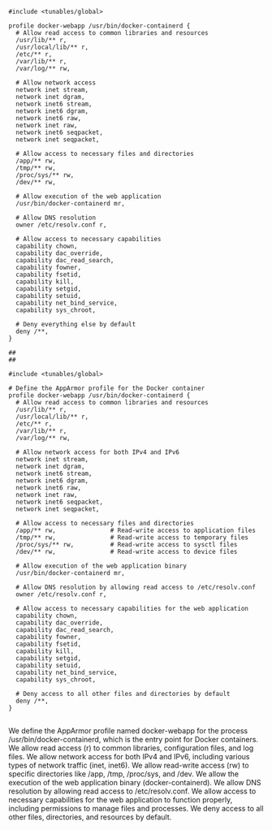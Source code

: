 ```
#include <tunables/global>

profile docker-webapp /usr/bin/docker-containerd {
  # Allow read access to common libraries and resources
  /usr/lib/** r,
  /usr/local/lib/** r,
  /etc/** r,
  /var/lib/** r,
  /var/log/** rw,
  
  # Allow network access
  network inet stream,
  network inet dgram,
  network inet6 stream,
  network inet6 dgram,
  network inet6 raw,
  network inet raw,
  network inet6 seqpacket,
  network inet seqpacket,
  
  # Allow access to necessary files and directories
  /app/** rw,
  /tmp/** rw,
  /proc/sys/** rw,
  /dev/** rw,
  
  # Allow execution of the web application
  /usr/bin/docker-containerd mr,
  
  # Allow DNS resolution
  owner /etc/resolv.conf r,
  
  # Allow access to necessary capabilities
  capability chown,
  capability dac_override,
  capability dac_read_search,
  capability fowner,
  capability fsetid,
  capability kill,
  capability setgid,
  capability setuid,
  capability net_bind_service,
  capability sys_chroot,
  
  # Deny everything else by default
  deny /**,
}

##
##

#include <tunables/global>

# Define the AppArmor profile for the Docker container
profile docker-webapp /usr/bin/docker-containerd {
  # Allow read access to common libraries and resources
  /usr/lib/** r,
  /usr/local/lib/** r,
  /etc/** r,
  /var/lib/** r,
  /var/log/** rw,
  
  # Allow network access for both IPv4 and IPv6
  network inet stream,
  network inet dgram,
  network inet6 stream,
  network inet6 dgram,
  network inet6 raw,
  network inet raw,
  network inet6 seqpacket,
  network inet seqpacket,
  
  # Allow access to necessary files and directories
  /app/** rw,               # Read-write access to application files
  /tmp/** rw,               # Read-write access to temporary files
  /proc/sys/** rw,          # Read-write access to sysctl files
  /dev/** rw,               # Read-write access to device files
  
  # Allow execution of the web application binary
  /usr/bin/docker-containerd mr,
  
  # Allow DNS resolution by allowing read access to /etc/resolv.conf
  owner /etc/resolv.conf r,
  
  # Allow access to necessary capabilities for the web application
  capability chown,
  capability dac_override,
  capability dac_read_search,
  capability fowner,
  capability fsetid,
  capability kill,
  capability setgid,
  capability setuid,
  capability net_bind_service,
  capability sys_chroot,
  
  # Deny access to all other files and directories by default
  deny /**,
}
```

##
##

We define the AppArmor profile named docker-webapp for the process /usr/bin/docker-containerd, which is the entry point for Docker containers.
We allow read access (r) to common libraries, configuration files, and log files.
We allow network access for both IPv4 and IPv6, including various types of network traffic (inet, inet6).
We allow read-write access (rw) to specific directories like /app, /tmp, /proc/sys, and /dev.
We allow the execution of the web application binary (docker-containerd).
We allow DNS resolution by allowing read access to /etc/resolv.conf.
We allow access to necessary capabilities for the web application to function properly, including permissions to manage files and processes.
We deny access to all other files, directories, and resources by default.
